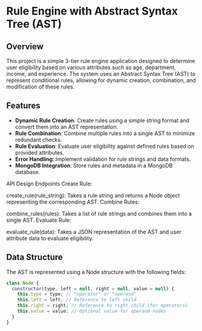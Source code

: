# Rule Engine with Abstract Syntax Tree (AST)

## Overview

This project is a simple 3-tier rule engine application designed to determine user eligibility based on various attributes such as age, department, income, and experience. The system uses an Abstract Syntax Tree (AST) to represent conditional rules, allowing for dynamic creation, combination, and modification of these rules.

## Features

- **Dynamic Rule Creation**: Create rules using a simple string format and convert them into an AST representation.
- **Rule Combination**: Combine multiple rules into a single AST to minimize redundant checks.
- **Rule Evaluation**: Evaluate user eligibility against defined rules based on provided attributes.
- **Error Handling**: Implement validation for rule strings and data formats.
- **MongoDB Integration**: Store rules and metadata in a MongoDB database.

API Design
Endpoints
Create Rule:

create_rule(rule_string): Takes a rule string and returns a Node object representing the corresponding AST.
Combine Rules:

combine_rules(rules): Takes a list of rule strings and combines them into a single AST.
Evaluate Rule:

evaluate_rule(data): Takes a JSON representation of the AST and user attribute data to evaluate eligibility.


## Data Structure

The AST is represented using a Node structure with the following fields:

```javascript
class Node {
  constructor(type, left = null, right = null, value = null) {
    this.type = type; // "operator" or "operand"
    this.left = left; // Reference to left child
    this.right = right; // Reference to right child (for operators)
    this.value = value; // Optional value for operand nodes
  }
}



